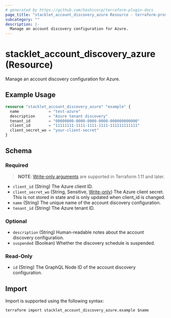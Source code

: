 ```yaml
---
# generated by https://github.com/hashicorp/terraform-plugin-docs
page_title: "stacklet_account_discovery_azure Resource - terraform-provider-stacklet"
subcategory: ""
description: |-
  Manage an account discovery configuration for Azure.
---
```


# stacklet_account_discovery_azure (Resource)

Manage an account discovery configuration for Azure.

## Example Usage

```terraform
resource "stacklet_account_discovery_azure" "example" {
  name             = "test-azure"
  description      = "Azure tenant discovery"
  tenant_id        = "00000000-0000-0000-0000-000000000000"
  client_id        = "11111111-1111-1111-1111-111111111111"
  client_secret_wo = "your-client-secret"
}
```

<!-- schema generated by tfplugindocs -->
## Schema

### Required

> **NOTE**: [Write-only arguments](https://developer.hashicorp.com/terraform/language/resources/ephemeral#write-only-arguments) are supported in Terraform 1.11 and later.

- `client_id` (String) The Azure client ID.
- `client_secret_wo` (String, Sensitive, [Write-only](https://developer.hashicorp.com/terraform/language/resources/ephemeral#write-only-arguments)) The Azure client secret. This is not stored in state and is only updated when client_id is changed.
- `name` (String) The unique name of the account discovery configuration.
- `tenant_id` (String) The Azure tenant ID.

### Optional

- `description` (String) Human-readable notes about the account discovery configuration.
- `suspended` (Boolean) Whether the discovery schedule is suspended.

### Read-Only

- `id` (String) The GraphQL Node ID of the account discovery configuration.

## Import

Import is supported using the following syntax:

```shell
terraform import stacklet_account_discovery_azure.example $name
```
